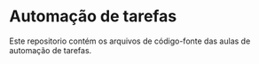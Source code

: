 # Automação de tarefas

Este repositorio contém os 
arquivos de código-fonte
das aulas de automação de
tarefas.